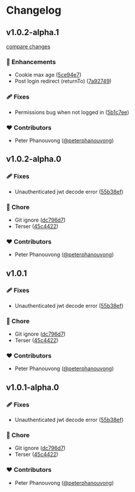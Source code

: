 # Changelog


## v1.0.2-alpha.1

[compare changes](https://github.com/kinde-oss/kinde-auth-remix-sdk/compare/v1.0.2-alpha.0...v1.0.2-alpha.1)

### 🚀 Enhancements

- Cookie max age ([5ce94e7](https://github.com/kinde-oss/kinde-auth-remix-sdk/commit/5ce94e7))
- Post login redirect (returnTo) ([7a92749](https://github.com/kinde-oss/kinde-auth-remix-sdk/commit/7a92749))

### 🩹 Fixes

- Permissions bug when not logged in ([5b1c7ee](https://github.com/kinde-oss/kinde-auth-remix-sdk/commit/5b1c7ee))

### ❤️ Contributors

- Peter Phanouvong ([@peterphanouvong](http://github.com/peterphanouvong))

## v1.0.2-alpha.0


### 🩹 Fixes

- Unauthenticated jwt decode error ([55b38ef](https://github.com/kinde-oss/kinde-auth-remix-sdk/commit/55b38ef))

### 🏡 Chore

- Git ignore ([dc796d7](https://github.com/kinde-oss/kinde-auth-remix-sdk/commit/dc796d7))
- Terser ([45c4422](https://github.com/kinde-oss/kinde-auth-remix-sdk/commit/45c4422))

### ❤️ Contributors

- Peter Phanouvong ([@peterphanouvong](http://github.com/peterphanouvong))

## v1.0.1


### 🩹 Fixes

- Unauthenticated jwt decode error ([55b38ef](https://github.com/kinde-oss/kinde-auth-remix-sdk/commit/55b38ef))

### 🏡 Chore

- Git ignore ([dc796d7](https://github.com/kinde-oss/kinde-auth-remix-sdk/commit/dc796d7))
- Terser ([45c4422](https://github.com/kinde-oss/kinde-auth-remix-sdk/commit/45c4422))

### ❤️ Contributors

- Peter Phanouvong ([@peterphanouvong](http://github.com/peterphanouvong))

## v1.0.1-alpha.0


### 🩹 Fixes

- Unauthenticated jwt decode error ([55b38ef](https://github.com/kinde-oss/kinde-auth-remix-sdk/commit/55b38ef))

### 🏡 Chore

- Git ignore ([dc796d7](https://github.com/kinde-oss/kinde-auth-remix-sdk/commit/dc796d7))
- Terser ([45c4422](https://github.com/kinde-oss/kinde-auth-remix-sdk/commit/45c4422))

### ❤️ Contributors

- Peter Phanouvong ([@peterphanouvong](http://github.com/peterphanouvong))

